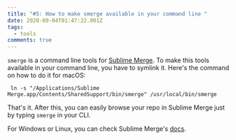 ```yaml
---
title: "#5: How to make smerge available in your command line "
date: 2020-09-04T01:47:22.001Z
tags:
  - tools
comments: true
---
```

`smerge` is a command line tools for [Sublime Merge][1]. To make this tools available in your command line, you have to symlink it. Here's the command on how to do it for macOS:

```
 ln -s "/Applications/Sublime Merge.app/Contents/SharedSupport/bin/smerge" /usr/local/bin/smerge
``` 

That's it. After this, you can easily browse your repo in Sublime Merge just by typing `smerge` in your CLI.

For Windows or Linux, you can check Sublime Merge's [docs][2].

[1]:https://www.sublimemerge.com/
[2]:https://www.sublimemerge.com/docs/command_line